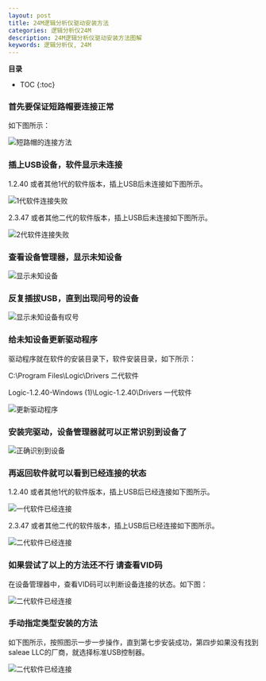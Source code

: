```yaml
---
layout: post
title: 24M逻辑分析仪驱动安装方法
categories: 逻辑分析仪24M
description: 24M逻辑分析仪驱动安装方法图解
keywords: 逻辑分析仪, 24M
---
```


**目录**

* TOC
{:toc}
### 首先要保证短路帽要连接正常

如下图所示：

<img src="/images/posts/driver/driver_install_plus.png" alt="短路帽的连接方法" />

### 插上USB设备，软件显示未连接

1.2.40 或者其他1代的软件版本，插上USB后未连接如下图所示。

<img src="/images/posts/driver/unlink_a.png" alt="1代软件连接失败" />

2.3.47 或者其他二代的软件版本，插上USB后未连接如下图所示。

<img src="/images/posts/driver/unlink_b.png" alt="2代软件连接失败" />

### 查看设备管理器，显示未知设备

<img src="/images/posts/driver/driver_1.png" alt="显示未知设备" />

### 反复插拔USB，直到出现问号的设备

<img src="/images/posts/driver/driver_2.png" alt="显示未知设备有叹号" />

### 给未知设备更新驱动程序

驱动程序就在软件的安装目录下，软件安装目录，如下所示：

C:\Program Files\Logic\Drivers                               二代软件

Logic-1.2.40-Windows (1)\Logic-1.2.40\Drivers    一代软件

<img src="/images/posts/driver/driver_3.png" alt="更新驱动程序" />

### 安装完驱动，设备管理器就可以正常识别到设备了

<img src="/images/posts/driver/driver_4.png" alt="正确识别到设备" />

### 再返回软件就可以看到已经连接的状态

1.2.40 或者其他1代的软件版本，插上USB后已经连接如下图所示。

<img src="/images/posts/driver/link_a.png" alt="一代软件已经连接" />

2.3.47 或者其他二代的软件版本，插上USB后已经连接如下图所示。

<img src="/images/posts/driver/link_b.png" alt="二代软件已经连接" />

### 如果尝试了以上的方法还不行 请查看VID码

在设备管理器中，查看VID码可以判断设备连接的状态。如下图：

<img src="/images/posts/driver/driver_VID.png" alt="二代软件已经连接" />

### 手动指定类型安装的方法

如下图所示，按照图示一步一步操作，直到第七步安装成功，第四步如果没有找到saleae LLC的厂商，就选择标准USB控制器。

<img src="/images/posts/driver/driver_force.png" alt="二代软件已经连接" />



